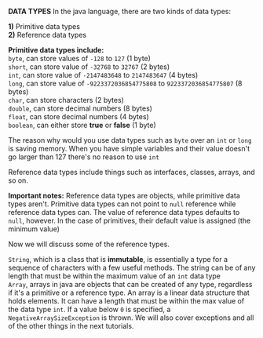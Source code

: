 **DATA TYPES**
In the java language, there are two kinds of data types:

**1)** Primitive data types\
**2)** Reference data types

**Primitive data types include:**\
`byte`, can store values of `-128` to `127`  (1 byte)\
`short`, can store value of `-32768` to `32767` (2 bytes)\
`int`, can store value of `-2147483648` to `2147483647` (4 bytes)\
`long`, can store value of `-9223372036854775808` to `9223372036854775807` (8 bytes)\
`char`, can store characters (2 bytes)\
`double`, can store decimal numbers (8 bytes)\
`float`, can store decimal numbers (4 bytes)\
`boolean`, can either store **true** or **false** (1 byte)

The reason why would you use data types such as `byte` over an `int` or `long` is saving memory. When you have simple variables and their value doesn't go larger than 127 there's no reason to use `int`

Reference data types include things such as interfaces, classes, arrays, and so on.

**Important notes:** Reference data types are objects, while primitive data types aren't.
Primitive data types can not point to `null` reference while reference data types can.
The value of reference data types defaults to `null`, however. In the case of primitives, their default value is assigned (the minimum value)

Now we will discuss some of the reference types.

`String`, which is a class that is **immutable**, is essentially a type for a sequence of characters with a few useful methods. The string can be of any length that must be within the maximum value of an `int` data type\
`Array`, arrays in java are objects that can be created of any type, regardless if it's a primitive or a reference type. An array is a linear data structure that holds elements. It can have a length that must be within the max value of the data type `int`. If a value below `0` is specified, a `NegativeArraySizeException` is thrown. We will also cover exceptions and all of the other things in the next tutorials. 
